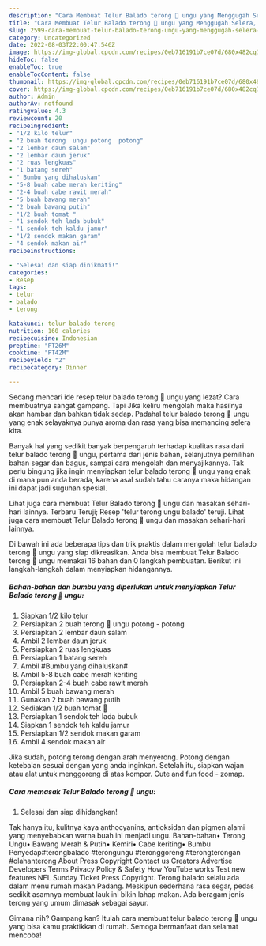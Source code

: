 ```yaml
---
description: "Cara Membuat Telur Balado terong 🍆 ungu yang Menggugah Selera, Buat Buka Puasa Sempurna"
title: "Cara Membuat Telur Balado terong 🍆 ungu yang Menggugah Selera, Buat Buka Puasa Sempurna"
slug: 2599-cara-membuat-telur-balado-terong-ungu-yang-menggugah-selera-buat-buka-puasa-sempurna
category: Uncategorized
date: 2022-08-03T22:00:47.546Z
image: https://img-global.cpcdn.com/recipes/0eb716191b7ce07d/680x482cq70/telur-balado-terong-ungu-foto-resep-utama.jpg
hideToc: false
enableToc: true
enableTocContent: false
thumbnail: https://img-global.cpcdn.com/recipes/0eb716191b7ce07d/680x482cq70/telur-balado-terong-ungu-foto-resep-utama.jpg
cover: https://img-global.cpcdn.com/recipes/0eb716191b7ce07d/680x482cq70/telur-balado-terong-ungu-foto-resep-utama.jpg
author: Admin
authorAv: notfound
ratingvalue: 4.3
reviewcount: 20
recipeingredient:
- "1/2 kilo telur"
- "2 buah terong  ungu potong  potong"
- "2 lembar daun salam"
- "2 lembar daun jeruk"
- "2 ruas lengkuas"
- "1 batang sereh"
- " Bumbu yang dihaluskan"
- "5-8 buah cabe merah keriting"
- "2-4 buah cabe rawit merah"
- "5 buah bawang merah"
- "2 buah bawang putih"
- "1/2 buah tomat "
- "1 sendok teh lada bubuk"
- "1 sendok teh kaldu jamur"
- "1/2 sendok makan garam"
- "4 sendok makan air"
recipeinstructions:

- "Selesai dan siap dinikmati!"
categories:
- Resep
tags:
- telur
- balado
- terong

katakunci: telur balado terong 
nutrition: 160 calories
recipecuisine: Indonesian
preptime: "PT26M"
cooktime: "PT42M"
recipeyield: "2"
recipecategory: Dinner

---
```



Sedang mencari ide resep telur balado terong 🍆 ungu yang lezat? Cara membuatnya sangat gampang. Tapi Jika keliru mengolah maka hasilnya akan hambar dan bahkan tidak sedap. Padahal telur balado terong 🍆 ungu yang enak selayaknya punya aroma dan rasa yang bisa memancing selera kita.


Banyak hal yang sedikit banyak berpengaruh terhadap kualitas rasa dari telur balado terong 🍆 ungu, pertama dari jenis bahan, selanjutnya pemilihan bahan segar dan bagus, sampai cara mengolah dan menyajikannya. Tak perlu bingung jika ingin menyiapkan telur balado terong 🍆 ungu yang enak di mana pun anda berada, karena asal sudah tahu caranya maka hidangan ini dapat jadi suguhan spesial.

Lihat juga cara membuat Telur Balado terong 🍆 ungu dan masakan sehari-hari lainnya. Terbaru Teruji; Resep &#39;telur terong ungu balado&#39; teruji. Lihat juga cara membuat Telur Balado terong 🍆 ungu dan masakan sehari-hari lainnya.


Di bawah ini ada beberapa tips dan trik praktis dalam mengolah telur balado terong 🍆 ungu yang siap dikreasikan. Anda bisa membuat Telur Balado terong 🍆 ungu memakai 16 bahan dan 0 langkah pembuatan. Berikut ini langkah-langkah dalam menyiapkan hidangannya.

<!--inarticleads1-->

##### Bahan-bahan dan bumbu yang diperlukan untuk menyiapkan Telur Balado terong 🍆 ungu:

1. Siapkan 1/2 kilo telur
1. Persiapkan 2 buah terong 🍆 ungu potong - potong
1. Persiapkan 2 lembar daun salam
1. Ambil 2 lembar daun jeruk
1. Persiapkan 2 ruas lengkuas
1. Persiapkan 1 batang sereh
1. Ambil  #Bumbu yang dihaluskan#
1. Ambil 5-8 buah cabe merah keriting
1. Persiapkan 2-4 buah cabe rawit merah
1. Ambil 5 buah bawang merah
1. Gunakan 2 buah bawang putih
1. Sediakan 1/2 buah tomat 🍅
1. Persiapkan 1 sendok teh lada bubuk
1. Siapkan 1 sendok teh kaldu jamur
1. Persiapkan 1/2 sendok makan garam
1. Ambil 4 sendok makan air


Jika sudah, potong terong dengan arah menyerong. Potong dengan ketebalan sesuai dengan yang anda inginkan. Setelah itu, siapkan wajan atau alat untuk menggoreng di atas kompor. Cute and fun food - zomap. 

<!--inarticleads2-->

##### Cara memasak Telur Balado terong 🍆 ungu:


1. Selesai dan siap dihidangkan!

Tak hanya itu, kulitnya kaya anthocyanins, antioksidan dan pigmen alami yang menyebabkan warna buah ini menjadi ungu. Bahan-bahan• Terong Ungu• Bawang Merah &amp; Putih• Kemiri• Cabe keriting• Bumbu Penyedap#terongbalado #terongungu #teronggoreng #terongterongan #olahanterong About Press Copyright Contact us Creators Advertise Developers Terms Privacy Policy &amp; Safety How YouTube works Test new features NFL Sunday Ticket Press Copyright. Terong balado selalu ada dalam menu rumah makan Padang. Meskipun sederhana rasa segar, pedas sedikit asamnya membuat lauk ini bikin lahap makan. Ada beragam jenis terong yang umum dimasak sebagai sayur. 

Gimana nih? Gampang kan? Itulah cara membuat telur balado terong 🍆 ungu yang bisa kamu praktikkan di rumah. Semoga bermanfaat dan selamat mencoba!
